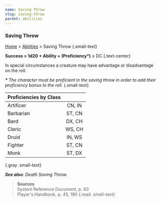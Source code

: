 ```yaml
---
name: Saving Throw
slug: saving-throw
parent: abilities
---
```

### Saving Throw
[Home](dm-operations-center) > [Abilities](abilities) > Saving Throw {.small-text}

**Success = 1d20 + Ability + (Proficiency\*)** ≥ DC {.text-center}

In special circumstances a creature may have advantage or disadvantage on the roll.

***\*** The character must be proficient in the saving throw in order to add their proficiency bonus to the roll.* {.small-text}

| Proficiencies by Class |        |
| ---------------------- | :----: |
| Artificer              | CN, IN | Paladin   | WS, CH 
| Barbarian              | ST, CN | Ranger    | ST, DX 
| Bard                   | DX, CH | Rogue     | DX, IN 
| Cleric                 | WS, CH | Sorcerer  | CN, CH 
| Druid                  | IN, WS | Warlock   | WS, CH 
| Fighter                | ST, CN | Wizard    | IN, WS 
| Monk                   | ST, DX | - | - 
{.gray .small-text}

***See also**: Death Saving Throw.*

> **Sources** <br/>
> System Reference Document, p. 83<br/>
> Player's Handbook, p. 45, 180
{.read .small-text}